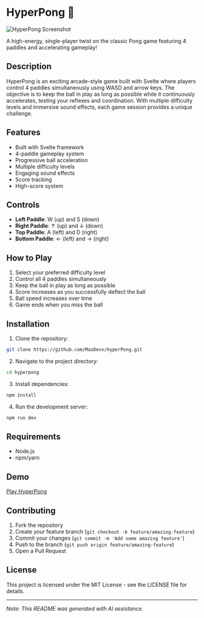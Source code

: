 # HyperPong 🏓

![HyperPong Screenshot](https://cloud-26bwaj9zs-hack-club-bot.vercel.app/0img_0098.jpg)

A high-energy, single-player twist on the classic Pong game featuring 4 paddles and accelerating gameplay!

## Description

HyperPong is an exciting arcade-style game built with Svelte where players control 4 paddles simultaneously using WASD and arrow keys. The objective is to keep the ball in play as long as possible while it continuously accelerates, testing your reflexes and coordination. With multiple difficulty levels and immersive sound effects, each game session provides a unique challenge.

## Features

- Built with Svelte framework
- 4-paddle gameplay system
- Progressive ball acceleration
- Multiple difficulty levels
- Engaging sound effects
- Score tracking
- High-score system

## Controls

- **Left Paddle**: W (up) and S (down)
- **Right Paddle**: ↑ (up) and ↓ (down)
- **Top Paddle**: A (left) and D (right)
- **Bottom Paddle**: ← (left) and → (right)

## How to Play

1. Select your preferred difficulty level
2. Control all 4 paddles simultaneously
3. Keep the ball in play as long as possible
4. Score increases as you successfully deflect the ball
5. Ball speed increases over time
6. Game ends when you miss the ball

## Installation

1. Clone the repository:
```bash
git clone https://github.com/MaxDevv/hyperPong.git
```
2. Navigate to the project directory:
```bash
cd hyperpong
```
3. Install dependencies:
```bash
npm install
```
4. Run the development server:
```bash
npm run dev
```

## Requirements

- Node.js
- npm/yarn

## Demo

[Play HyperPong](https://hyper-pong.vercel.app/)

## Contributing

1. Fork the repository
2. Create your feature branch (`git checkout -b feature/amazing-feature`)
3. Commit your changes (`git commit -m 'Add some amazing feature'`)
4. Push to the branch (`git push origin feature/amazing-feature`)
5. Open a Pull Request

## License

This project is licensed under the MIT License - see the LICENSE file for details.

---
*Note: This README was generated with AI assistance.*
